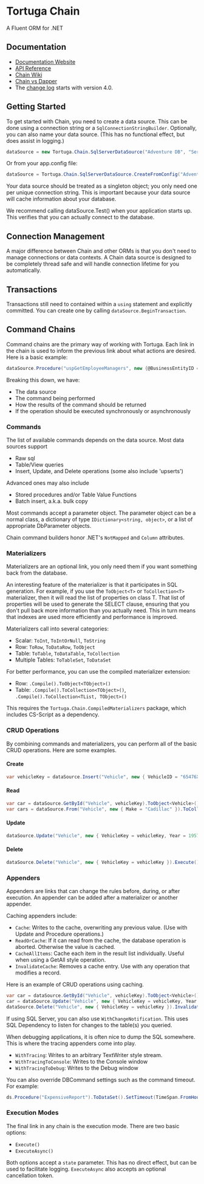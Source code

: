 # Tortuga Chain

A Fluent ORM for .NET

## Documentation

* [Documentation Website](https://tortugaresearch.github.io/Tortuga.Chain)
* [API Reference](https://tortugaresearch.github.io/Tortuga.Chain/API/Index.html)
* [Chain Wiki](https://github.com/TortugaResearch/Tortuga.Chain/wiki)
* [Chain vs Dapper](https://github.com/TortugaResearch/Tortuga.Chain/wiki/A-Chain-comparison-to-Dapper)
* The [change log](Tortuga.Chain/Changelog.md) starts with version 4.0. 

## Getting Started

To get started with Chain, you need to create a data source. This can be done using a connection string or a `SqlConnectionStringBuilder`. Optionally, you can also name your data source. (This has no functional effect, but does assist in logging.)

```csharp 
dataSource = new Tortuga.Chain.SqlServerDataSource("Adventure DB", "Server=.;Database=AdventureWorks2014;Trusted_Connection=True;");
```

Or from your app.config file:

```csharp 
dataSource = Tortuga.Chain.SqlServerDataSource.CreateFromConfig("AdventureDB");
```

Your data source should be treated as a singleton object; you only need one per unique connection string. This is important because your data source will cache information about your database.

We recommend calling dataSource.Test() when your application starts up. This verifies that you can actually connect to the database.

## Connection Management

A major difference between Chain and other ORMs is that you don't need to manage connections or data contexts. A Chain data source is designed to be completely thread safe and will handle connection lifetime for you automatically.

## Transactions

Transactions still need to contained within a `using` statement and explicitly committed. You can create one by calling `dataSource.BeginTransaction`.

## Command Chains

Command chains are the primary way of working with Tortuga. Each link in the chain is used to inform the previous link about what actions are desired. Here is a basic example:

```csharp 
dataSource.Procedure("uspGetEmployeeManagers", new {@BusinessEntityID = 100}).ToCollection<Manager>().Execute();
```

Breaking this down, we have:

* The data source
* The command being performed
* How the results of the command should be returned
* If the operation should be executed synchronously or asynchronously

### Commands

The list of available commands depends on the data source. Most data sources support 

* Raw sql
* Table/View queries
* Insert, Update, and Delete operations (some also include 'upserts')

Advanced ones may also include

* Stored procedures and/or Table Value Functions
* Batch insert, a.k.a. bulk copy

Most commands accept a parameter object. The parameter object can be a normal class, a dictionary of type `IDictionary<string, object>`, or a list of appropriate DbParameter objects.

Chain command builders honor .NET's `NotMapped` and `Column` attributes.

### Materializers

Materializers are an optional link, you only need them if you want something back from the database.

An interesting feature of the materializer is that it participates in SQL generation. For example, if you use the `ToObject<T>` or `ToCollection<T>` materializer, then it will read the list of properties on class T. That list of properties will be used to generate the SELECT clause, ensuring that you don't pull back more information than you actually need. This in turn means that indexes are used more efficiently and performance is improved.

Materializers call into several categories:

* Scalar: `ToInt`, `ToIntOrNull`, `ToString`
* Row: `ToRow`, `ToDataRow`, `ToObject`
* Table: `ToTable`, `ToDataTable`, `ToCollection`
* Multiple Tables: `ToTableSet`, `ToDataSet`

For better performance, you can use the compiled materializer extension:

* Row: `.Compile().ToObject<TObject>()`
* Table: `.Compile().ToCollection<TObject>()`, `.Compile().ToCollection<TList, TObject>()`

This requires the `Tortuga.Chain.CompiledMaterializers` package, which includes CS-Script as a dependency. 

### CRUD Operations

By combining commands and materializers, you can perform all of the basic CRUD operations. Here are some examples.

#### Create

```csharp 
var vehicleKey = dataSource.Insert("Vehicle", new { VehicleID = "65476XC54E", Make = "Cadillac", Model = "Fleetwood Series 60", Year = 1955 }).ToInt32().Execute();
```

#### Read

```csharp
var car = dataSource.GetById("Vehicle", vehicleKey).ToObject<Vehicle>().Execute();
var cars = dataSource.From("Vehicle", new { Make = "Cadillac" }).ToCollection<Vehicle>().Execute();
```

#### Update

```csharp
dataSource.Update("Vehicle", new { VehicleKey = vehicleKey, Year = 1957 }).Execute();
```

#### Delete

```csharp
dataSource.Delete("Vehicle", new { VehicleKey = vehicleKey }).Execute();
```

### Appenders

Appenders are links that can change the rules before, during, or after execution.  An appender can be added after a materializer or another appender.

Caching appenders include:

* `Cache`: Writes to the cache, overwriting any previous value. (Use with Update and Procedure operations.)
* `ReadOrCache`: If it can read from the cache, the database operation is aborted. Otherwise the value is cached. 
* `CacheAllItems`: Cache each item in the result list individually. Useful when using a GetAll style operation.
* `InvalidateCache`: Removes a cache entry. Use with any operation that modifies a record.

Here is an example of CRUD operations using caching.

```csharp
var car = dataSource.GetById("Vehicle", vehicleKey).ToObject<Vehicle>().ReadOrCache("Vehicle " + vehicleKey).Execute();
car = dataSource.Update("Vehicle", new { VehicleKey = vehicleKey, Year = 1957 }).ToObject<Vehicle>().Cache("Vehicle " + vehicleKey).Execute();
dataSource.Delete("Vehicle", new { VehicleKey = vehicleKey }).InvalidateCache("Vehicle " + vehicleKey.Execute();
```

If using SQL Server, you can also use `WithChangeNotification`. This uses SQL Dependency to listen for changes to the table(s) you queried.

When debugging applications, it is often nice to dump the SQL somewhere. This is where the tracing appenders come into play.

* `WithTracing`: Writes to an arbitrary TextWriter style stream.
* `WithTracingToConsole`: Writes to the Console window
* `WithTracingToDebug`: Writes to the Debug window

You can also override DBCommand settings such as the command timeout. For example:

```csharp 
ds.Procedure("ExpensiveReport").ToDataSet().SetTimeout(TimeSpan.FromHours(3)).Execute()
```

### Execution Modes

The final link in any chain is the execution mode. There are two basic options:

* `Execute()`
* `ExecuteAsync()`

Both options accept a `state` parameter. This has no direct effect, but can be used to facilitate logging. `ExecuteAsync` also accepts an optional cancellation token.

